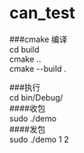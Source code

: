# can_test
###cmake 编译<br> 
cd build <br>
cmake .. <br>
cmake --build . <br>

###执行<br> 
cd bin/Debug/ <br>
####收包<br>
sudo ./demo<br>
####发包<br>
sudo ./demo 1 2<br>
